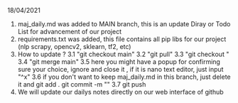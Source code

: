 18/04/2021 
  1. maj_daily.md was added to MAIN branch, this is an update Diray or Todo List for advancement of our project 
  2. requirements.txt was added, this file contains all pip libs for our project (nlp scrapy, opencv2, sklearn, tf2, etc)
  3. How to update ? 
     3.1  "git checkout main"
     3.2  "git pull"
     3.3  "git checkout <yourdevbranch>"
     3.4  "git merge main"
     3.5  here you might have a popup for confirming sure your choice, ignore and close it , if it is nano text editor, just input "^x"
     3.6  if you don't want to keep maj_daily.md in this branch, just delete it and git add . git commit -m "<your message>"
     3.7 git push
  4. We will update our dailys notes directly on our web interface of github 
  
  

